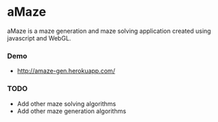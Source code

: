 aMaze
======

aMaze is a maze generation and maze solving application created using javascript and WebGL.

### Demo
* http://amaze-gen.herokuapp.com/

### TODO
* Add other maze solving algorithms
* Add other maze generation algorithms
